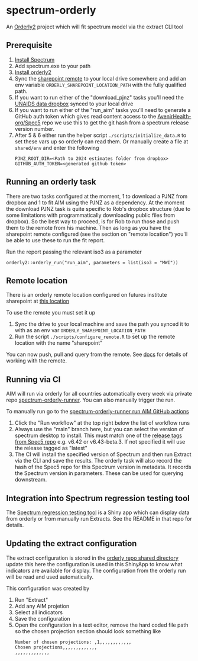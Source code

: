 # spectrum-orderly

An [Orderly2](https://github.com/mrc-ide/orderly2) project which will fit spectrum model via the extract CLI tool

## Prerequisite

1. [Install Spectrum](https://www.avenirhealth.org/software-spectrum.php)
2. Add spectrum.exe to your path
3. [Install orderly2](https://github.com/mrc-ide/orderly2?tab=readme-ov-file#installation)
4. Sync the [sharepoint remote](https://futuresinstitute.sharepoint.com/:f:/s/Programming/Es57cTFvF_tKv0KzTKacj_sBaCtvQKke_UtfB8_dzE-LzQ?e=65bdZw) to your
   local drive somewhere and add an env variable `ORDERLY_SHAREPOINT_LOCATION_PATH` with the fully qualified path.
5. If you want to run either of the "download_pjnz" tasks you'll need the [UNAIDS data dropbox](https://www.dropbox.com/scl/fo/o3gp67kjqj60gl64intii/AEwtIKpPM5Bu3HogQ9UJvR4?rlkey=8u3r3buretsmic8352wnul2iw&st=la9sy6rv&dl=0)
   synced to your local drive
6. If you want to run either of the "run_aim" tasks you'll need to generate a GitHub auth token which gives read content access to the [AvenirHealth-org/Spec5](https://github.com/AvenirHealth-org/Spec5) repo
   we use this to get the git hash from a spectrum release version number.
7. After 5 & 6 either run the helper script `./scripts/initialize_data.R` to set these vars up so orderly can read them. Or manually create a file at `shared/env` and enter the following
   ```
   PJNZ_ROOT_DIR=<Path to 2024 estimates folder from dropbox>
   GITHUB_AUTH_TOKEN=<generated github token>
   ```

## Running an orderly task

There are two tasks configured at the moment, 1 to download a PJNZ from dropbox and 1 to fit AIM using the PJNZ as a dependency.
At the moment the download PJNZ task is quite specific to Rob's dropbox structure (due to some limitations with programmatically downloading
public files from dropbox). So the best way to proceed, is for Rob to run those and push them to the remote from his machine. Then as long
as you have the sharepoint remote configured (see the section on "remote location") you'll be able to use these to run the fit report.

Run the report passing the relevant iso3 as a parameter

```
orderly2::orderly_run("run_aim", parameters = list(iso3 = "MWI"))
```

## Remote location

There is an orderly remote location configured on futures institute sharepoint at [this location](https://futuresinstitute.sharepoint.com/:f:/s/Programming/Es57cTFvF_tKv0KzTKacj_sBaCtvQKke_UtfB8_dzE-LzQ?e=SQVtNK)

To use the remote you must set it up

1. Sync the drive to your local machine and save the path you synced it to with as an env var `ORDERLY_SHAREPOINT_LOCATION_PATH`
2. Run the script `./scripts/configure_remote.R` to set up the remote location with the name "sharepoint"

You can now push, pull and query from the remote. See [docs](https://mrc-ide.github.io/orderly2/articles/collaboration.html) for details of working with the remote.

## Running via CI

AIM will run via orderly for all countries automatically every week via private repo [spectrum-orderly-runner](https://github.com/avenirhealth-org/spectrum-orderly-runner). You can also manually trigger the run.

To manually run go to the [spectrum-orderly-runner run AIM GitHub actions](https://github.com/AvenirHealth-org/spectrum-orderly-runner/actions/workflows/run-aim.yaml)

1. Click the "Run workflow" at the top right below the list of workflow runs
1. Always use the "main" branch here, but you can select the version of spectrum desktop to install. This must match one of the [release tags from Spec5 repo](https://github.com/AvenirHealth-org/Spec5/releases) e.g. v6.42 or v6.43-beta.3. If not specified it will use the release tagged as "latest"
1. The CI will install the specified version of Spectrum and then run Extract via the CLI and save the results. The orderly task will also record the hash of the Spec5 repo for this Spectrum version in metadata. It records the Spectrum version in parameters. These can be used for querying downstream.

## Integration into Spectrum regression testing tool

The [Spectrum regression testing tool](https://github.com/AvenirHealth-org/spectrum.regression.testing) is a Shiny app which can display data from orderly or from manually run Extracts. See the README in that repo for details.

## Updating the extract configuration

The extract configuration is stored in the [orderly repo shared directory](https://github.com/AvenirHealth-org/spectrum-orderly/blob/main/shared/aim_extract_template.ex) update this here
the configuration is used in this ShinyApp to know what indicators are available for display. The configuration from the orderly run will be read and used automatically.

This configuration was created by
1. Run "Extract"
2. Add any AIM projetion
3. Select all indicators
4. Save the configuration
5. Open the configuration in a text editor, remove the hard coded file path so the chosen projection section should look something like
   ```
   Number of chosen projections: ,1,,,,,,,,,,,,
   Chosen projections,,,,,,,,,,,,,
   ,,,,,,,,,,,,,
   ```
